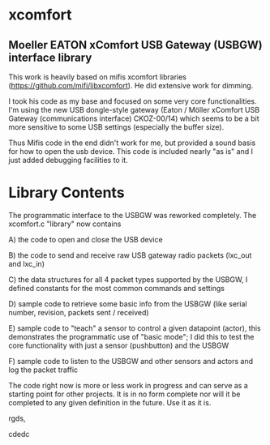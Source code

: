 # xcomfort
## Moeller EATON xComfort USB Gateway (USBGW) interface library

This work is heavily based on mifis xcomfort libraries (https://github.com/mifi/libxcomfort). He did extensive work for dimming. 

I took his code as my base and focused on some very core functionalities. I'm using the new USB dongle-style gateway (Eaton / Möller xComfort USB Gateway (communications interface) CKOZ-00/14) which seems to be a bit more sensitive to some USB settings (especially the buffer size). 

Thus Mifis code in the end didn't work for me, but provided a sound basis for how to open the usb device. This code is included nearly "as is" and I just added debugging facilities to it. 

# Library Contents

The programmatic interface to the USBGW was reworked completely. The xcomfort.c "library" now contains 

A) the code to open and close the USB device

B) the code to send and receive raw USB gateway radio packets (lxc_out and lxc_in)

C) the data structures for all 4 packet types supported by the USBGW, I defined constants for the most common commands and settings

D) sample code to retrieve some basic info from the USBGW (like serial number, revision, packets sent / received)

E) sample code to "teach" a sensor to control a given datapoint (actor), this demonstrates the programmatic use of "basic mode"; I did this to test the core functionality with just a sensor (pushbutton) and the USBGW

F) sample code to listen to the USBGW and other sensors and actors and log the packet traffic

The code right now is more or less work in progress and can serve as a starting point for other projects. It is in no form complete nor will it be completed to any given definition in the future. Use it as it is.

rgds,

cdedc
